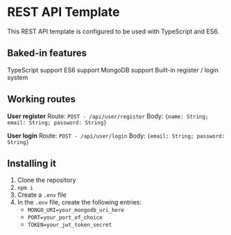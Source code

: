 # REST API Template
This REST API template is configured to be used with TypeScript and ES6.

## Baked-in features
TypeScript support
ES6 support
MongoDB support
Built-in register / login system

## Working routes
**User register**
Route: `POST - /api/user/register`
Body: `{name: String; email: String; password: String}`

**User login**
Route: `POST - /api/user/login`
Body: `{email: String; password: String}`

## Installing it

 1. Clone the repository
 2. `npm i`
 3. Create a `.env` file
 4. In the `.env` file, create the following entries:	
	- `MONGO_URI=your_mongodb_uri_here`
	- `PORT=your_port_of_choice`
    - `TOKEN=your_jwt_token_secret`